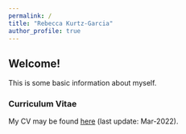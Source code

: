 ```yaml
---
permalink: /
title: "Rebecca Kurtz-Garcia"
author_profile: true
---
```


## Welcome!

This is some basic information about myself. 

### Curriculum Vitae
My CV may be found <a href="https://lgpcappiello.github.io/CappielloCV.pdf" target="_blank">here</a> (last update: Mar-2022).
